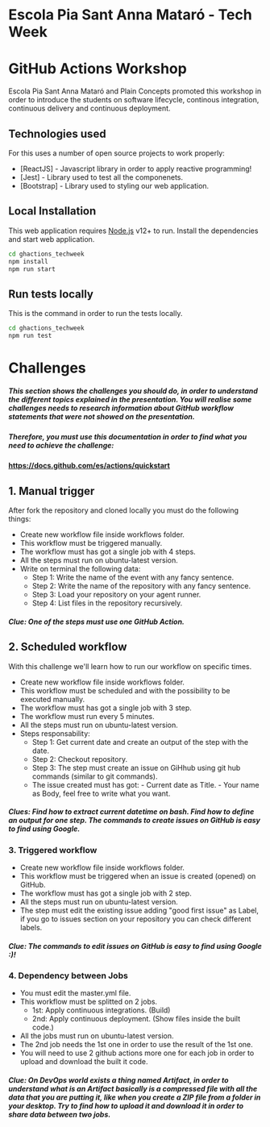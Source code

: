 # Escola Pia Sant Anna Mataró - Tech Week
# GitHub Actions Workshop
Escola Pia Sant Anna Mataró and Plain Concepts promoted this workshop in order to introduce 
the students on software lifecycle, continous integration, continuous delivery and continuous deployment.

## Technologies used
For this uses a number of open source projects to work properly:
- [ReactJS] - Javascript library in order to apply reactive programming!
- [Jest] - Library used to test all the componenets.
- [Bootstrap] - Library used to styling our web application.

## Local Installation
This web application requires [Node.js](https://nodejs.org/) v12+ to run.
Install the dependencies and start web application.

```sh
cd ghactions_techweek
npm install
npm run start
```

## Run tests locally
This is the command in order to run the tests locally.

```sh
cd ghactions_techweek
npm run test
```

# Challenges
##### This section shows the challenges you should do, in order to understand the different topics explained in the presentation. You will realise some challenges needs to research information about GitHub workflow statements that were not showed on the presentation.

#####  Therefore, you must use this documentation in order to find what you need to achieve the challenge:
#### https://docs.github.com/es/actions/quickstart
## 1. Manual trigger
After fork the repository and cloned locally you must do the following things:
- Create new workflow file inside workflows folder.
- This workflow must be triggered manually.
- The workflow must has got a single job with 4 steps.
- All the steps must run on ubuntu-latest version.
- Write on terminal the following data:
    -  Step 1: Write the name of the event with any fancy sentence.
    -  Step 2: Write the name of the repository with any fancy sentence.
    -  Step 3: Load your repository on your agent runner.
    -  Step 4: List files in the repository recursively.

##### Clue: One of the steps must use one GitHub Action.

## 2. Scheduled workflow
With this challenge we'll learn how to run our workflow on specific times.
- Create new workflow file inside workflows folder.
- This workflow must be scheduled and with the possibility to be executed manually.
- The workflow must has got a single job with 3 step.
- The workflow must run every 5 minutes.
- All the steps must run on ubuntu-latest version.
- Steps responsability:
    -  Step 1: Get current date and create an output of the step with the date.
    -  Step 2: Checkout repository.
    -  Step 3: The step must create an issue on GiHhub using git hub commands (similar to git   commands).
    -  The issue created must has got:
            -  Current date as Title.
            -  Your name as Body, feel free to write what you want.

##### Clues: Find how to extract current datetime on bash. Find how to define an output for one step. The commands to create issues on GitHub is easy to find using Google.

### 3. Triggered workflow
- Create new workflow file inside workflows folder.
- This workflow must be  triggered when an issue is created (opened) on GitHub.
- The workflow must has got a single job with 2 step.
- All the steps must run on ubuntu-latest version.
- The step must edit the existing issue adding "good first issue" as Label, if you go to issues section on your repository you can check different labels.

##### Clue: The commands to edit issues on GitHub is easy to find using Google :)!

### 4. Dependency between Jobs
- You must edit the master.yml file.
- This workflow must be splitted on 2 jobs.
    - 1st: Apply continuous integrations. (Build)
    - 2nd: Apply continuous deployment.   (Show files inside the built code.)
- All the jobs must run on ubuntu-latest version.
- The 2nd job needs the 1st one in order to use the result of the 1st one.
- You will need to use 2 github actions more one for each job in order to upload and download the built it code.

##### Clue: On DevOps world exists a thing named Artifact, in order to understand what is an Artifact basically is a compressed file with all the data that you are putting it, like when you create a ZIP file from a folder in your desktop. Try to find how to upload it and download it in order to share data between two jobs.
